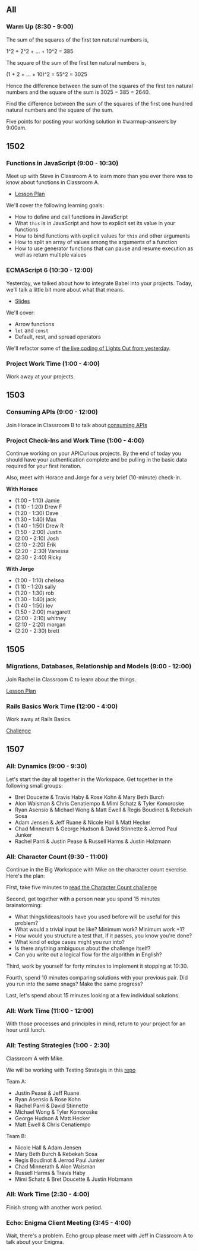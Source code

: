 ## All

### Warm Up (8:30 - 9:00)

The sum of the squares of the first ten natural numbers is,

1^2 + 2^2 + ... + 10^2 = 385

The square of the sum of the first ten natural numbers is,

(1 + 2 + ... + 10)^2 = 55^2 = 3025

Hence the difference between the sum of the squares of the first ten natural numbers and the square of the sum is 3025 − 385 = 2640.

Find the difference between the sum of the squares of the first one hundred natural numbers and the square of the sum.

Five points for posting your working solution in #warmup-answers by 9:00am.

## 1502

### Functions in JavaScript (9:00 - 10:30)

Meet up with Steve in Classroom A to learn more than you ever there was to know about functions in Classroom A.

* [Lesson Plan](https://github.com/turingschool/lesson_plans/blob/master/ruby_04-apis_and_scalability/functions_in_javascript.md)

We'll cover the following learning goals:

* How to define and call functions in JavaScript
* What `this` is in JavaScript and how to explicit set its value in your functions
* How to bind functions with explicit values for `this` and other arguments
* How to split an array of values among the arguments of a function
* How to use generator functions that can pause and resume execution as well as return multiple values

### ECMAScript 6 (10:30 - 12:00)

Yesterday, we talked about how to integrate Babel into your projects. Today, we'll talk a little bit more about what that means.

* [Slides](https://www.icloud.com/keynote/AwBWCAESEFoVLpRtDJo8Kk3piV5sbNkaKlAg9v2X5wje5AErTxU8hnZ5ILmhI-KWx48mqZPuAQnFUd-t7QX4SlH6BwMCUCAQEEIBTGfYPXd1HM1uffj9AhZhDBm7G1jlzf7vSyOtECr64o#ES6_for_Turing_Students)

We'll cover:

* Arrow functions
* `let` and `const`
* Default, rest, and spread operators

We'll refactor some of [the live coding of Lights Out from yesterday](https://github.com/turingschool-examples/lights-out).

### Project Work Time (1:00 - 4:00)

Work away at your projects.

## 1503

### Consuming APIs (9:00 - 12:00)

Join Horace in Classroom B to talk about [consuming APIs](https://github.com/turingschool/lesson_plans/blob/master/ruby_04-apis_and_scalability/consuming_apis.markdown)

### Project Check-Ins and Work Time (1:00 - 4:00)

Continue working on your APICurious projects. By the end of today you should
have your authentication complete and be pulling in the basic data required for
your first iteration.

Also, meet with Horace and Jorge for a very brief (10-minute) check-in.

__With Horace__

* (1:00 - 1:10) Jamie
* (1:10 - 1:20) Drew F
* (1:20 - 1:30) Dave
* (1:30 - 1:40) Max
* (1:40 - 1:50) Drew R
* (1:50 - 2:00) Justin
* (2:00 - 2:10) Josh
* (2:10 - 2:20) Erik
* (2:20 - 2:30) Vanessa
* (2:30 - 2:40) Ricky

__With Jorge__

* (1:00 - 1:10) chelsea
* (1:10 - 1:20) sally
* (1:20 - 1:30) rob
* (1:30 - 1:40) jack
* (1:40 - 1:50) lev
* (1:50 - 2:00) margarett
* (2:00 - 2:10) whitney
* (2:10 - 2:20) morgan
* (2:20 - 2:30) brett

## 1505

### Migrations, Databases, Relationship and Models (9:00 - 12:00)

Join Rachel in Classroom C to learn about the things.

[Lesson Plan](https://github.com/turingschool/lesson_plans/blob/master/ruby_02-web_applications_with_ruby/models_databases_relationships.markdown)

### Rails Basics Work Time (12:00 - 4:00)

Work away at Rails Basics.

[Challenge](https://github.com/turingschool/challenges/blob/master/models_databases_relationships_routes_controllers_oh_my.markdown)

## 1507

### All: Dynamics (9:00 - 9:30)

Let's start the day all together in the Workspace. Get together in the following
small groups:

* Bret Doucette & Travis Haby & Rose Kohn & Mary Beth Burch
* Alon Waisman & Chris Cenatiempo & Mimi Schatz & Tyler Komoroske
* Ryan Asensio & Michael Wong & Matt Ewell & Regis Boudinot & Rebekah Sosa
* Adam Jensen & Jeff Ruane & Nicole Hall & Matt Hecker
* Chad Minnerath & George Hudson & David Stinnette & Jerrod Paul Junker
* Rachel Parri & Justin Pease & Russell Harms & Justin Holzmann

### All: Character Count (9:30 - 11:00)

Continue in the Big Workspace with Mike on the character count exercise.
Here's the plan:

First, take five minutes to [read the Character Count challenge](https://github.com/turingschool/challenges/blob/master/character_count.markdown)

Second, get together with a person near you spend 15 minutes brainstorming:

* What things/ideas/tools have you used before will be useful for this problem?
* What would a trivial input be like? Minimum work? Minimum work +1?
* How would you structure a test that, if it passes, you know you're done?
* What kind of edge cases might you run into?
* Is there anything ambiguous about the challenge itself?
* Can you write out a logical flow for the algorithm in English?

Third, work by yourself for forty minutes to implement it stopping at 10:30.

Fourth, spend 10 minutes comparing solutions with your previous pair. Did you
run into the same snags? Make the same progress?

Last, let's spend about 15 minutes looking at a few individual solutions.

### All: Work Time (11:00 - 12:00)

With those processes and principles in mind, return to your project for an hour
until lunch.

### All: Testing Strategies (1:00 - 2:30)

Classroom A with Mike.

We will be working with Testing Strategis in this [repo](https://github.com/turingschool/ruby-exercises)

Team A:

* Justin Pease & Jeff Ruane
* Ryan Asensio & Rose Kohn
* Rachel Parri & David Stinnette
* Michael Wong & Tyler Komoroske
* George Hudson & Matt Hecker
* Matt Ewell & Chris Cenatiempo

Team B:

* Nicole Hall & Adam Jensen
* Mary Beth Burch & Rebekah Sosa
* Regis Boudinot & Jerrod Paul Junker
* Chad Minnerath & Alon Waisman
* Russell Harms & Travis Haby
* Mimi Schatz & Bret Doucette & Justin Holzmann


### All: Work Time (2:30 - 4:00)

Finish strong with another work period.

### Echo: Enigma Client Meeting (3:45 - 4:00)

Wait, there's a problem. Echo group please meet with Jeff in Classroom A to talk
about your Enigma.
